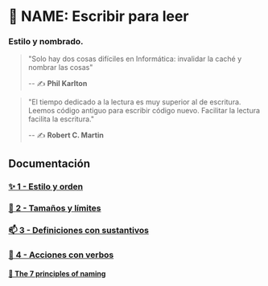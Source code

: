 # 📘 NAME: Escribir para leer

### Estilo y nombrado.

> "Solo hay dos cosas difíciles en Informática: invalidar la caché y nombrar las cosas"
>
> -- ✍️ **Phil Karlton**

> "El tiempo dedicado a la lectura es muy superior al de escritura.
> Leemos código antiguo para escribir código nuevo.
> Facilitar la lectura facilita la escritura."
>
> -- ✍️ **Robert C. Martin**

## Documentación

### [✨ 1 - Estilo y orden](./docs/1-estilo_y_orden.md)

### [📏 2 - Tamaños y límites](./docs/2-tamanos_y_limites.md)

### [📫 3 - Definiciones con sustantivos](./docs/3-definiciones_con_sustantivos.md)

### [💪 4 - Acciones con verbos](./docs/4-acciones_con_verbos.md)

#### [📕 The 7 principles of naming](https://www.namingthings.co/naming-things-principles)

<!-- ## Examples

### [📫 1 - Nouns](./src/examples/1-nouns)

### [💪 2 - verbs](./src/examples/2-verbs)

### [💭 3 - Comments](./src/examples/3-comments)

## [💻 Tasks](./src/tasks)

## Configuration

### [✨ 1 - Style](./docs/style-config.md)

### [📏 2 - Size](./docs/size-config.md)

### [🧪 3 - Test](./docs/jest-tests.md)

> by [Alberto Basalo](https://twitter.com/albertobasalo) -->
